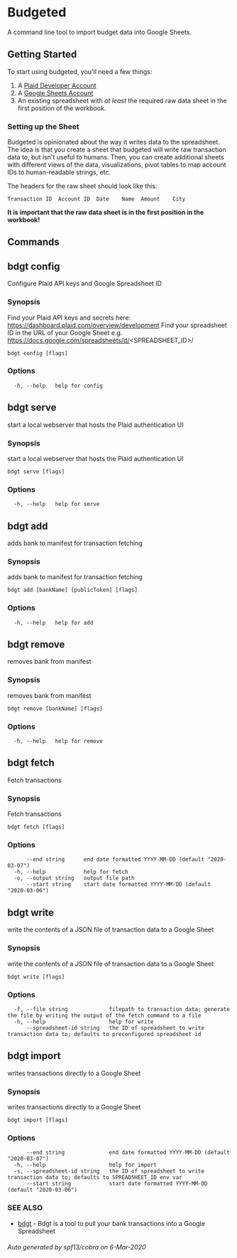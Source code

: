 # Budgeted

A command line tool to import budget data into Google Sheets.

## Getting Started

To start using budgeted, you'll need a few things:
1. A [Plaid Developer Account](https://dashboard.plaid.com/overview/development)
2. A [Google Sheets Account](https://docs.google.com/spreadsheets/u/0/)
3. An existing spreadsheet with *at least* the required raw data sheet in the first position of the workbook.

### Setting up the Sheet

Budgeted is opinionated about the way it writes data to the spreadsheet. The idea is that you create a sheet that budgeted will write raw transaction data to, but isn't useful to humans. Then, you can create additional sheets with different views of the data, visualizations, pivot tables to map account IDs to human-readable strings, etc.

The headers for the raw sheet should look like this:
```
Transaction ID	Account ID	Date	Name  Amount	City
```

**It is important that the raw data sheet is in the first position in the workbook!**

## Commands

## bdgt config

Configure Plaid API keys and Google Spreadsheet ID

### Synopsis


Find your Plaid API keys and secrets here: https://dashboard.plaid.com/overview/development
Find your spreadsheet ID in the URL of your Google Sheet e.g. https://docs.google.com/spreadsheets/d/<SPREADSHEET_ID>/


```
bdgt config [flags]
```

### Options

```
  -h, --help   help for config
```

## bdgt serve

start a local webserver that hosts the Plaid authentication UI

### Synopsis

start a local webserver that hosts the Plaid authentication UI

```
bdgt serve [flags]
```

### Options

```
  -h, --help   help for serve
```

## bdgt add

adds bank to manifest for transaction fetching

### Synopsis

adds bank to manifest for transaction fetching

```
bdgt add [bankName] [publicToken] [flags]
```

### Options

```
  -h, --help   help for add
```

## bdgt remove

removes bank from manifest

### Synopsis

removes bank from manifest

```
bdgt remove [bankName] [flags]
```

### Options

```
  -h, --help   help for remove
```

## bdgt fetch

Fetch transactions

### Synopsis

Fetch transactions

```
bdgt fetch [flags]
```

### Options

```
      --end string      end date formatted YYYY-MM-DD (default "2020-03-07")
  -h, --help            help for fetch
  -o, --output string   output file path
      --start string    start date formatted YYYY-MM-DD (default "2020-03-06")
```

## bdgt write

write the contents of a JSON file of transaction data to a Google Sheet

### Synopsis

write the contents of a JSON file of transaction data to a Google Sheet

```
bdgt write [flags]
```

### Options

```
  -f, --file string             filepath to transaction data; generate the file by writing the output of the fetch command to a file
  -h, --help                    help for write
      --spreadsheet-id string   the ID of spreadsheet to write transaction data to; defaults to preconfigured spreadsheet id
```

## bdgt import

writes transactions directly to a Google Sheet

### Synopsis

writes transactions directly to a Google Sheet

```
bdgt import [flags]
```

### Options

```
      --end string              end date formatted YYYY-MM-DD (default "2020-03-07")
  -h, --help                    help for import
  -s, --spreadsheet-id string   the ID of spreadsheet to write transaction data to; defaults to SPREADSHEET_ID env var
      --start string            start date formatted YYYY-MM-DD (default "2020-03-06")
```

### SEE ALSO

* [bdgt](bdgt.md)	 - Bdgt is a tool to pull your bank transactions into a Google Spreadsheet

###### Auto generated by spf13/cobra on 6-Mar-2020

